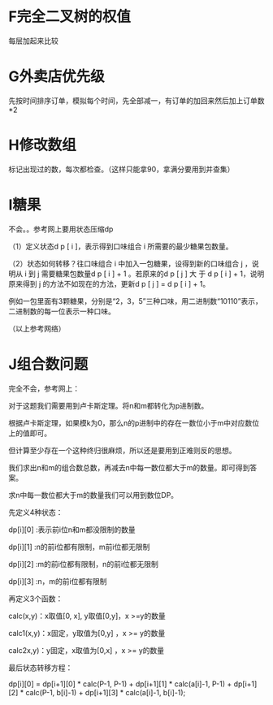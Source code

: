 # F完全二叉树的权值

每层加起来比较

# G外卖店优先级

先按时间排序订单，模拟每个时间，先全部减一，有订单的加回来然后加上订单数*2

# H修改数组

标记出现过的数，每次都检查。（这样只能拿90，拿满分要用到并查集）

# I糖果

不会。。参考网上要用状态压缩dp

（1）定义状态d p [ i ]，表示得到口味组合 i 所需要的最少糖果包数量。

（2）状态如何转移？往口味组合 i 中加入一包糖果，设得到新的口味组合 j ，说明从 i 到 j 需要糖果包数量d p [ i ] + 1 。若原来的d p [ j ] 大 于 d p [ i ] + 1，说明原来得到 j 的方法不如现在的方法，更新d p [ j ] = d p [ i ] + 1。

例如一包里面有3颗糖果，分别是“2，3，5”三种口味，用二进制数“10110”表示，二进制数的每一位表示一种口味。

（以上参考网络）

# J组合数问题

完全不会，参考网上：

对于这题我们需要用到卢卡斯定理。将n和m都转化为p进制数。

根据卢卡斯定理，如果模k为0，那么n的p进制中的存在一数位小于m中对应数位上的值即可。

但计算至少存在一个这种终归很麻烦，所以还是要用到正难则反的思想。

我们求出n和m的组合数总数，再减去n中每一数位都大于m的数量。即可得到答案。

求n中每一数位都大于m的数量我们可以用到数位DP。

先定义4种状态：

dp[i][0] :表示前i位n和m都没限制的数量

dp[i][1] :n的前i位都有限制，m前i位都无限制

dp[i][2] :m的前i位都有限制，n的前i位都无限制

dp[i][3] :n，m的前i位都有限制

再定义3个函数：

calc(x,y)：x取值[0, x], y取值[0,y]，x >=y的数量

calc1(x,y)：x固定，y取值为[0,y] ，x >= y的数量

calc2x,y)：y固定，x取值为[0,x] ，x >= y的数量

最后状态转移方程：

dp[i][0] = dp[i+1][0] * calc(P-1, P-1) + dp[i+1][1] * calc(a[i]-1, P-1) + dp[i+1][2] * calc(P-1, b[i]-1) + dp[i+1][3] * calc(a[i]-1, b[i]-1);